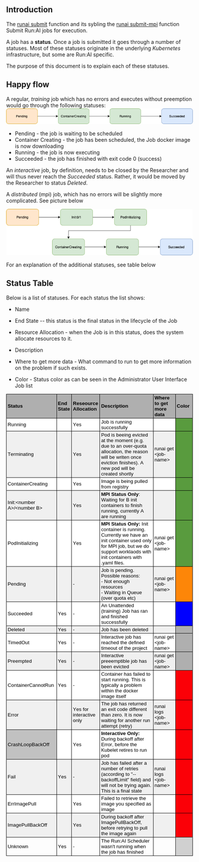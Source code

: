 ## Introduction

The [runai submit](../Command-Line-Interface-API-Reference/runai-submit.md) function and its sybling the [runai submit-mpi](../Command-Line-Interface-API-Reference/runai-submit-mpi.md) function Submit Run:AI jobs for execution. 

A job has a __status__. Once a job is submitted it goes through a number of statuses. Most of these statuses originate in the underlying _Kubernetes_ infrastructure, but some are Run:AI specific. 

The purpose of this document is to explain each of these statuses. 

## Happy flow

A regular, _training_ job which has no errors and executes without preemption would go through the following statuses:
![Job-Statuses-Success](img/Job-Statuses-Success.png)

* Pending - the job is waiting to be scheduled
* Container Creating - the job has been scheduled, the Job docker image is now downloading
* Running - the job is now executing
* Succeeded - the job has finished with exit code 0 (success)


An _interactive_ job, by definition, needs to be closed by the Researcher and will thus never reach the _Succeeded_ status. Rather, it would be moved by the Researcher to status _Deleted_.


A _distributed_ (mpi) job, which has no errors will be slightly more complicated. See picture below 

![mpi-Job-Statuses-Success](img/mpi-Job-Statuses-Success.png)

For an explanation of the additional statuses, see table below


## Status Table

Below is a list of statuses. For each status the list shows:

* Name

* End State -- this status is the final status in the lifecycle of the Job

* Resource Allocation - when the Job is in this status, does the system allocate resources to it.

* Description

* Where to get more data - What command to run to get more information on the problem if such exists. 

* Color - Status color as can be seen in the Administrator User Interface Job list


  <style type="text/css">
    p.p1 {margin: 0.0px 0.0px 0.0px 0.0px; font: 13.3px Arial; color: #000000; -webkit-text-stroke: #000000}
    p.p2 {margin: 0.0px 0.0px 0.0px 0.0px; font: 13.3px Arial; color: #000000; -webkit-text-stroke: #000000; min-height: 15.0px}
    span.s1 {font-kerning: none}
    table.t1 {border-collapse: collapse; table-layout: fixed}
    td.td1 {width: 172.0px; background-color: #afafaf; border-style: solid; border-width: 1.0px 1.0px 1.0px 1.0px; border-color: #000000 #000000 #000000 #000000; padding: 2.0px 3.0px 2.0px 3.0px}
    td.td2 {width: 48.0px; background-color: #afafaf; border-style: solid; border-width: 1.0px 1.0px 1.0px 1.0px; border-color: #000000 #000000 #000000 #c1c1c1; padding: 2.0px 3.0px 2.0px 3.0px}
    td.td3 {width: 82.0px; background-color: #afafaf; border-style: solid; border-width: 1.0px 1.0px 1.0px 1.0px; border-color: #000000 #000000 #000000 #c1c1c1; padding: 2.0px 3.0px 2.0px 3.0px}
    td.td4 {width: 456.0px; background-color: #afafaf; border-style: solid; border-width: 1.0px 1.0px 1.0px 1.0px; border-color: #000000 #000000 #000000 #c1c1c1; padding: 2.0px 3.0px 2.0px 3.0px}
    td.td5 {width: 151.0px; background-color: #afafaf; border-style: solid; border-width: 1.0px 1.0px 1.0px 1.0px; border-color: #000000 #000000 #000000 #c1c1c1; padding: 2.0px 3.0px 2.0px 3.0px}
    td.td6 {width: 93.0px; background-color: #afafaf; border-style: solid; border-width: 1.0px 1.0px 1.0px 1.0px; border-color: #000000 #000000 #000000 #c1c1c1; padding: 2.0px 3.0px 2.0px 3.0px}
    td.td7 {width: 172.0px; background-color: #ffffff; border-style: solid; border-width: 1.0px 1.0px 1.0px 1.0px; border-color: #c1c1c1 #000000 #000000 #000000; padding: 2.0px 3.0px 2.0px 3.0px}
    td.td8 {width: 48.0px; background-color: #ffffff; border-style: solid; border-width: 1.0px 1.0px 1.0px 1.0px; border-color: #c1c1c1 #000000 #000000 #c1c1c1; padding: 2.0px 3.0px 2.0px 3.0px}
    td.td9 {width: 82.0px; background-color: #ffffff; border-style: solid; border-width: 1.0px 1.0px 1.0px 1.0px; border-color: #c1c1c1 #000000 #000000 #c1c1c1; padding: 2.0px 3.0px 2.0px 3.0px}
    td.td10 {width: 456.0px; background-color: #ffffff; border-style: solid; border-width: 1.0px 1.0px 1.0px 1.0px; border-color: #c1c1c1 #000000 #000000 #c1c1c1; padding: 2.0px 3.0px 2.0px 3.0px}
    td.td11 {width: 151.0px; background-color: #ffffff; border-style: solid; border-width: 1.0px 1.0px 1.0px 1.0px; border-color: #c1c1c1 #000000 #000000 #c1c1c1; padding: 2.0px 3.0px 2.0px 3.0px}
    td.td12 {width: 93.0px; background-color: #599b3e; border-style: solid; border-width: 1.0px 1.0px 1.0px 1.0px; border-color: #c1c1c1 #000000 #000000 #c1c1c1; padding: 2.0px 3.0px 2.0px 3.0px}
    td.td13 {width: 172.0px; background-color: #f0f0f0; border-style: solid; border-width: 1.0px 1.0px 1.0px 1.0px; border-color: #c1c1c1 #000000 #000000 #000000; padding: 2.0px 3.0px 2.0px 3.0px}
    td.td14 {width: 48.0px; background-color: #f0f0f0; border-style: solid; border-width: 1.0px 1.0px 1.0px 1.0px; border-color: #c1c1c1 #000000 #000000 #c1c1c1; padding: 2.0px 3.0px 2.0px 3.0px}
    td.td15 {width: 82.0px; background-color: #f0f0f0; border-style: solid; border-width: 1.0px 1.0px 1.0px 1.0px; border-color: #c1c1c1 #000000 #000000 #c1c1c1; padding: 2.0px 3.0px 2.0px 3.0px}
    td.td16 {width: 456.0px; background-color: #f0f0f0; border-style: solid; border-width: 1.0px 1.0px 1.0px 1.0px; border-color: #c1c1c1 #000000 #000000 #c1c1c1; padding: 2.0px 3.0px 2.0px 3.0px}
    td.td17 {width: 151.0px; background-color: #f0f0f0; border-style: solid; border-width: 1.0px 1.0px 1.0px 1.0px; border-color: #c1c1c1 #000000 #000000 #c1c1c1; padding: 2.0px 3.0px 2.0px 3.0px}
    td.td18 {width: 93.0px; background-color: #fd8608; border-style: solid; border-width: 1.0px 1.0px 1.0px 1.0px; border-color: #c1c1c1 #000000 #000000 #c1c1c1; padding: 2.0px 3.0px 2.0px 3.0px}
    td.td19 {width: 93.0px; background-color: #0000ff; border-style: solid; border-width: 1.0px 1.0px 1.0px 1.0px; border-color: #c1c1c1 #000000 #000000 #c1c1c1; padding: 2.0px 3.0px 2.0px 3.0px}
    td.td20 {width: 93.0px; background-color: #afafaf; border-style: solid; border-width: 1.0px 1.0px 1.0px 1.0px; border-color: #c1c1c1 #000000 #000000 #c1c1c1; padding: 2.0px 3.0px 2.0px 3.0px}
    td.td21 {width: 93.0px; background-color: #fb0007; border-style: solid; border-width: 1.0px 1.0px 1.0px 1.0px; border-color: #c1c1c1 #000000 #000000 #c1c1c1; padding: 2.0px 3.0px 2.0px 3.0px}
    td.td22 {width: 172.0px; background-color: #c1c1c1; border-style: solid; border-width: 1.0px 1.0px 1.0px 1.0px; border-color: #c1c1c1 #000000 #000000 #000000; padding: 2.0px 3.0px 2.0px 3.0px}
    td.td23 {width: 172.0px; border-style: solid; border-width: 1.0px 1.0px 1.0px 1.0px; border-color: #c1c1c1 #000000 #000000 #000000; padding: 2.0px 3.0px 2.0px 3.0px}
    td.td24 {width: 48.0px; border-style: solid; border-width: 1.0px 1.0px 1.0px 1.0px; border-color: #c1c1c1 #000000 #000000 #c1c1c1; padding: 2.0px 3.0px 2.0px 3.0px}
    td.td25 {width: 82.0px; border-style: solid; border-width: 1.0px 1.0px 1.0px 1.0px; border-color: #c1c1c1 #000000 #000000 #c1c1c1; padding: 2.0px 3.0px 2.0px 3.0px}
    td.td26 {width: 456.0px; border-style: solid; border-width: 1.0px 1.0px 1.0px 1.0px; border-color: #c1c1c1 #000000 #000000 #c1c1c1; padding: 2.0px 3.0px 2.0px 3.0px}
    td.td27 {width: 151.0px; border-style: solid; border-width: 1.0px 1.0px 1.0px 1.0px; border-color: #c1c1c1 #000000 #000000 #c1c1c1; padding: 2.0px 3.0px 2.0px 3.0px}
    td.td28 {width: 93.0px; background-color: #d0d0d0; border-style: solid; border-width: 1.0px 1.0px 1.0px 1.0px; border-color: #c1c1c1 #000000 #000000 #c1c1c1; padding: 2.0px 3.0px 2.0px 3.0px}
  </style>

<table cellspacing="0" cellpadding="0" class="t1">
  <tbody>
    <tr>
      <td valign="middle" class="td1">
        <p class="p1"><span class="s1"><b>Status</b></span></p>
      </td>
      <td valign="middle" class="td2">
        <p class="p1"><span class="s1"><b>End State</b></span></p>
      </td>
      <td valign="middle" class="td3">
        <p class="p1"><span class="s1"><b>Reseource Allocation</b></span></p>
      </td>
      <td valign="middle" class="td4">
        <p class="p1"><span class="s1"><b>Description</b></span></p>
      </td>
      <td valign="middle" class="td5">
        <p class="p1"><span class="s1"><b>Where to get more data</b></span></p>
      </td>
      <td valign="middle" class="td6">
        <p class="p1"><span class="s1"><b>Color</b></span></p>
      </td>
    </tr>
    <tr>
      <td valign="middle" class="td7">
        <p class="p1"><span class="s1">Running</span></p>
      </td>
      <td valign="middle" class="td8">
        <p class="p2"><span class="s1"></span><br></p>
      </td>
      <td valign="middle" class="td9">
        <p class="p1"><span class="s1">Yes</span></p>
      </td>
      <td valign="middle" class="td10">
        <p class="p1"><span class="s1">Job is running successfully</span></p>
      </td>
      <td valign="middle" class="td11">
        <p class="p2"><span class="s1"></span><br></p>
      </td>
      <td valign="middle" class="td12">
        <p class="p2"><span class="s1"></span><br></p>
      </td>
    </tr>
    <tr>
      <td valign="middle" class="td13">
        <p class="p1"><span class="s1">Terminating</span></p>
      </td>
      <td valign="middle" class="td14">
        <p class="p2"><span class="s1"></span><br></p>
      </td>
      <td valign="middle" class="td15">
        <p class="p1"><span class="s1">Yes</span></p>
      </td>
      <td valign="middle" class="td16">
        <p class="p1"><span class="s1">Pod is beeing evicted at the moment (e.g. due to an over-quota allocation, the reason will be writen once eviction finishes). A new pod will be created shortly</span></p>
      </td>
      <td valign="middle" class="td17">
        <p class="p1"><span class="s1">runai get &lt;job-name&gt;<span class="Apple-converted-space"> </span></span></p>
      </td>
      <td valign="middle" class="td12">
        <p class="p2"><span class="s1"></span><br></p>
      </td>
    </tr>
    <tr>
      <td valign="middle" class="td7">
        <p class="p1"><span class="s1">ContainerCreating</span></p>
      </td>
      <td valign="middle" class="td8">
        <p class="p2"><span class="s1"></span><br></p>
      </td>
      <td valign="middle" class="td9">
        <p class="p1"><span class="s1">Yes</span></p>
      </td>
      <td valign="middle" class="td10">
        <p class="p1"><span class="s1">Image is being pulled from registry</span></p>
      </td>
      <td valign="middle" class="td11">
        <p class="p2"><span class="s1"></span><br></p>
      </td>
      <td valign="middle" class="td12">
        <p class="p2"><span class="s1"></span><br></p>
      </td>
    </tr>
    <tr>
      <td valign="middle" class="td13">
        <p class="p1"><span class="s1">Init:&lt;number A&gt;/&lt;number B&gt;</span></p>
      </td>
      <td valign="middle" class="td14">
        <p class="p2"><span class="s1"></span><br></p>
      </td>
      <td valign="middle" class="td15">
        <p class="p1"><span class="s1">Yes</span></p>
      </td>
      <td valign="middle" class="td16">
        <p class="p1"><span class="s1"><b>MPI Status Only</b>: Waiting for B init containers to finish running, currently A are running</span></p>
      </td>
      <td valign="middle" class="td17">
        <p class="p2"><span class="s1"></span><br></p>
      </td>
      <td valign="middle" class="td12">
        <p class="p2"><span class="s1"></span><br></p>
      </td>
    </tr>
    <tr>
      <td valign="middle" class="td7">
        <p class="p1"><span class="s1">PodInitializing</span></p>
      </td>
      <td valign="middle" class="td8">
        <p class="p2"><span class="s1"></span><br></p>
      </td>
      <td valign="middle" class="td9">
        <p class="p1"><span class="s1">Yes</span></p>
      </td>
      <td valign="middle" class="td10">
        <p class="p1"><span class="s1"><b>MPI Status Only: </b>Init container is running. Currently we have an init container used only for MPI job, but we do support worklaods with init containers with .yaml files.</span></p>
      </td>
      <td valign="middle" class="td11">
        <p class="p1"><span class="s1">runai get &lt;job-name&gt;<span class="Apple-converted-space"> </span></span></p>
      </td>
      <td valign="middle" class="td12">
        <p class="p2"><span class="s1"></span><br></p>
      </td>
    </tr>
    <tr>
      <td valign="middle" class="td13">
        <p class="p1"><span class="s1">Pending</span></p>
      </td>
      <td valign="middle" class="td14">
        <p class="p2"><span class="s1"></span><br></p>
      </td>
      <td valign="middle" class="td15">
        <p class="p1"><span class="s1">-</span></p>
      </td>
      <td valign="middle" class="td16">
        <p class="p1"><span class="s1">Job is pending. Possible reasons:</span></p>
        <p class="p1"><span class="s1">- Not enough resources</span></p>
        <p class="p1"><span class="s1">- Waiting in Queue (over quota etc)</span></p>
      </td>
      <td valign="middle" class="td17">
        <p class="p1"><span class="s1">runai get &lt;job-name&gt;<span class="Apple-converted-space"> </span></span></p>
      </td>
      <td valign="middle" class="td18">
        <p class="p2"><span class="s1"></span><br></p>
      </td>
    </tr>
    <tr>
      <td valign="middle" class="td7">
        <p class="p1"><span class="s1">Succeeded</span></p>
      </td>
      <td valign="middle" class="td8">
        <p class="p1"><span class="s1">Yes</span></p>
      </td>
      <td valign="middle" class="td9">
        <p class="p1"><span class="s1">-</span></p>
      </td>
      <td valign="middle" class="td10">
        <p class="p1"><span class="s1">An Unattended (training) Job has ran and finished successfully</span></p>
      </td>
      <td valign="middle" class="td11">
        <p class="p2"><span class="s1"></span><br></p>
      </td>
      <td valign="middle" class="td19">
        <p class="p2"><span class="s1"></span><br></p>
      </td>
    </tr>
    <tr>
      <td valign="middle" class="td13">
        <p class="p1"><span class="s1">Deleted</span></p>
      </td>
      <td valign="middle" class="td14">
        <p class="p1"><span class="s1">Yes</span></p>
      </td>
      <td valign="middle" class="td15">
        <p class="p1"><span class="s1">-</span></p>
      </td>
      <td valign="middle" class="td16">
        <p class="p1"><span class="s1">Job has been deleted</span></p>
      </td>
      <td valign="middle" class="td17">
        <p class="p2"><span class="s1"></span><br></p>
      </td>
      <td valign="middle" class="td20">
        <p class="p2"><span class="s1"></span><br></p>
      </td>
    </tr>
    <tr>
      <td valign="middle" class="td7">
        <p class="p1"><span class="s1">TimedOut</span></p>
      </td>
      <td valign="middle" class="td8">
        <p class="p1"><span class="s1">Yes</span></p>
      </td>
      <td valign="middle" class="td9">
        <p class="p1"><span class="s1">-</span></p>
      </td>
      <td valign="middle" class="td10">
        <p class="p1"><span class="s1">Interactive job has reached the defined timeout of the project</span></p>
      </td>
      <td valign="middle" class="td11">
        <p class="p1"><span class="s1">runai get &lt;job-name&gt;<span class="Apple-converted-space"> </span></span></p>
      </td>
      <td valign="middle" class="td20">
        <p class="p2"><span class="s1"></span><br></p>
      </td>
    </tr>
    <tr>
      <td valign="middle" class="td13">
        <p class="p1"><span class="s1">Preempted</span></p>
      </td>
      <td valign="middle" class="td14">
        <p class="p1"><span class="s1">Yes</span></p>
      </td>
      <td valign="middle" class="td15">
        <p class="p1"><span class="s1">-</span></p>
      </td>
      <td valign="middle" class="td16">
        <p class="p1"><span class="s1">Interactive preeemptible job has been evicted</span></p>
      </td>
      <td valign="middle" class="td17">
        <p class="p1"><span class="s1">runai get &lt;job-name&gt;<span class="Apple-converted-space"> </span></span></p>
      </td>
      <td valign="middle" class="td20">
        <p class="p2"><span class="s1"></span><br></p>
      </td>
    </tr>
    <tr>
      <td valign="middle" class="td7">
        <p class="p1"><span class="s1">ContainerCannotRun</span></p>
      </td>
      <td valign="middle" class="td8">
        <p class="p1"><span class="s1">Yes</span></p>
      </td>
      <td valign="middle" class="td9">
        <p class="p1"><span class="s1">-</span></p>
      </td>
      <td valign="middle" class="td10">
        <p class="p1"><span class="s1">Container has failed to start running. This is typically a problem within the docker image itself</span></p>
      </td>
      <td valign="middle" class="td11">
        <p class="p2"><span class="s1"></span><br></p>
      </td>
      <td valign="middle" class="td21">
        <p class="p2"><span class="s1"></span><br></p>
      </td>
    </tr>
    <tr>
      <td valign="middle" class="td13">
        <p class="p1"><span class="s1">Error</span></p>
      </td>
      <td valign="middle" class="td14">
        <p class="p2"><span class="s1"></span><br></p>
      </td>
      <td valign="middle" class="td15">
        <p class="p1"><span class="s1">Yes for interactive only<span class="Apple-converted-space"> </span></span></p>
      </td>
      <td valign="middle" class="td16">
        <p class="p1"><span class="s1">The job has returned an exit code different than zero. It is now waiting for another run attempt (retry)</span></p>
      </td>
      <td valign="middle" class="td17">
        <p class="p1"><span class="s1">runai logs &lt;job-name&gt;</span></p>
      </td>
      <td valign="middle" class="td21">
        <p class="p2"><span class="s1"></span><br></p>
      </td>
    </tr>
    <tr>
      <td valign="middle" class="td22">
        <p class="p1"><span class="s1">CrashLoopBackOff</span></p>
      </td>
      <td valign="middle" class="td8">
        <p class="p2"><span class="s1"></span><br></p>
      </td>
      <td valign="middle" class="td9">
        <p class="p1"><span class="s1">Yes</span></p>
      </td>
      <td valign="middle" class="td10">
        <p class="p1"><span class="s1"><b>Interactive Only: </b>During backoff after Error, before the Kubelet retires to run pod</span></p>
      </td>
      <td valign="middle" class="td11">
        <p class="p2"><span class="s1"></span><br></p>
      </td>
      <td valign="middle" class="td21">
        <p class="p2"><span class="s1"></span><br></p>
      </td>
    </tr>
    <tr>
      <td valign="middle" class="td13">
        <p class="p1"><span class="s1">Fail</span></p>
      </td>
      <td valign="middle" class="td14">
        <p class="p1"><span class="s1">Yes</span></p>
      </td>
      <td valign="middle" class="td15">
        <p class="p1"><span class="s1">-</span></p>
      </td>
      <td valign="middle" class="td16">
        <p class="p1"><span class="s1">Job has failed after a number of retries (according to "--backoffLimit" field) and will not be trying again. This is a final state</span></p>
      </td>
      <td valign="middle" class="td17">
        <p class="p1"><span class="s1">runai logs &lt;job-name&gt;</span></p>
      </td>
      <td valign="middle" class="td21">
        <p class="p2"><span class="s1"></span><br></p>
      </td>
    </tr>
    <tr>
      <td valign="middle" class="td7">
        <p class="p1"><span class="s1">ErrImagePull</span></p>
      </td>
      <td valign="middle" class="td8">
        <p class="p2"><span class="s1"></span><br></p>
      </td>
      <td valign="middle" class="td9">
        <p class="p1"><span class="s1">Yes</span></p>
      </td>
      <td valign="middle" class="td10">
        <p class="p1"><span class="s1">Failed to retrieve the image you specified as image</span></p>
      </td>
      <td valign="middle" class="td11">
        <p class="p2"><span class="s1"></span><br></p>
      </td>
      <td valign="middle" class="td21">
        <p class="p2"><span class="s1"></span><br></p>
      </td>
    </tr>
    <tr>
      <td valign="middle" class="td13">
        <p class="p1"><span class="s1">ImagePullBackOff</span></p>
      </td>
      <td valign="middle" class="td14">
        <p class="p2"><span class="s1"></span><br></p>
      </td>
      <td valign="middle" class="td15">
        <p class="p1"><span class="s1">Yes</span></p>
      </td>
      <td valign="middle" class="td16">
        <p class="p1"><span class="s1">During backoff after ImagePullBackOff, before retrying to pull the image again</span></p>
      </td>
      <td valign="middle" class="td17">
        <p class="p2"><span class="s1"></span><br></p>
      </td>
      <td valign="middle" class="td21">
        <p class="p2"><span class="s1"></span><br></p>
      </td>
    </tr>
    <tr>
      <td valign="middle" class="td23">
        <p class="p1"><span class="s1">Unknown</span></p>
      </td>
      <td valign="middle" class="td24">
        <p class="p1"><span class="s1">Yes</span></p>
      </td>
      <td valign="middle" class="td25">
        <p class="p1"><span class="s1">-</span></p>
      </td>
      <td valign="middle" class="td26">
        <p class="p1"><span class="s1">The Run:AI Scheduler wasn't running when the job has finished</span></p>
      </td>
      <td valign="middle" class="td27">
        <p class="p2"><span class="s1"></span><br></p>
      </td>
      <td valign="middle" class="td28">
        <p class="p2"><span class="s1"></span><br></p>
      </td>
    </tr>
  </tbody>
</table>